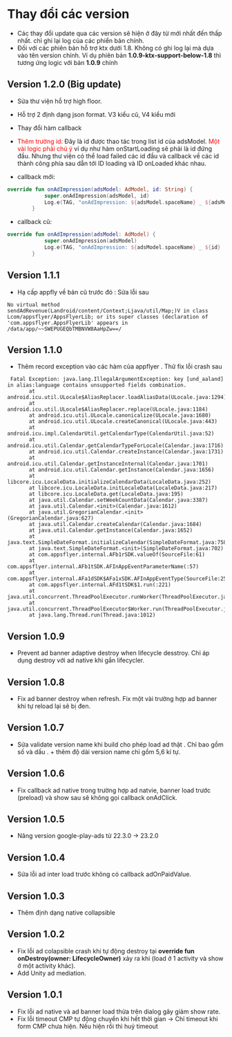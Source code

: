 # Thay đổi các version
- Các thay đổi update qua các version sẽ hiện ở đây từ mới nhất đến thấp nhất. chỉ ghi lại log của các phiển bản chính. 
- Đối với các phiên bản hỗ trợ ktx dưới 1.8. Không có ghi log lại mà dựa vào tên version chính.
Ví dụ phiên bản **1.0.9-ktx-support-below-1.8** thì tương ứng logic với bản **1.0.9** chính


## Version 1.2.0 (Big update)
- Sửa thư viện hỗ trợ high floor. 
- Hỗ trợ 2 định dạng json format. V3 kiểu cũ, V4 kiểu mới
- Thay đổi hàm callback


- <span style="color: red;">Thêm trường id:</span> Đây là id được thao tác trong list id của adsModel. <span style="color: red;">Một vài logic phải chú ý</span> ví dụ như hàm onStartLoading sẽ phải là id đứng đầu. Nhưng thư viện có thể load failed các id đầu và callback về các id thành công phía sau dẫn tới ID loading và ID onLoaded khác nhau.


- callback mới: 
```kotlin 
override fun onAdImpression(adsModel: AdModel, id: String) {
            super.onAdImpression(adsModel, id)
            Log.e(TAG, "onAdImpression: ${adsModel.spaceName} _ ${adsModel.id} |")
        }
```

- callback cũ: 
```kotlin 
override fun onAdImpression(adsModel: AdModel) {
            super.onAdImpression(adsModel)
            Log.e(TAG, "onAdImpression: ${adsModel.spaceName} _ ${id} |")
        }
```

## Version 1.1.1
-  Hạ cấp appfly về bản cũ trước đó : Sửa lỗi sau 
```
No virtual method sendAdRevenue(Landroid/content/Context;Ljava/util/Map;)V in class Lcom/appsflyer/AppsFlyerLib; or its super classes (declaration of 'com.appsflyer.AppsFlyerLib' appears in /data/app/~~SWEPUGEQbTMBNVW8AaHpZw==/

```

## Version 1.1.0
-  Thêm record exception vào các hàm của appflyer . Thử fix lỗi crash sau

```
 Fatal Exception: java.lang.IllegalArgumentException: key [und_aaland] in alias:language contains unsupported fields combination.
       at android.icu.util.ULocale$AliasReplacer.loadAliasData(ULocale.java:1294)
       at android.icu.util.ULocale$AliasReplacer.replace(ULocale.java:1184)
       at android.icu.util.ULocale.canonicalize(ULocale.java:1680)
       at android.icu.util.ULocale.createCanonical(ULocale.java:443)
       at android.icu.impl.CalendarUtil.getCalendarType(CalendarUtil.java:52)
       at android.icu.util.Calendar.getCalendarTypeForLocale(Calendar.java:1716)
       at android.icu.util.Calendar.createInstance(Calendar.java:1731)
       at android.icu.util.Calendar.getInstanceInternal(Calendar.java:1701)
       at android.icu.util.Calendar.getInstance(Calendar.java:1656)
       at libcore.icu.LocaleData.initializeCalendarData(LocaleData.java:252)
       at libcore.icu.LocaleData.initLocaleData(LocaleData.java:217)
       at libcore.icu.LocaleData.get(LocaleData.java:195)
       at java.util.Calendar.setWeekCountData(Calendar.java:3387)
       at java.util.Calendar.<init>(Calendar.java:1612)
       at java.util.GregorianCalendar.<init>(GregorianCalendar.java:627)
       at java.util.Calendar.createCalendar(Calendar.java:1684)
       at java.util.Calendar.getInstance(Calendar.java:1652)
       at java.text.SimpleDateFormat.initializeCalendar(SimpleDateFormat.java:758)
       at java.text.SimpleDateFormat.<init>(SimpleDateFormat.java:702)
       at com.appsflyer.internal.AFb1rSDK.valueOf(SourceFile:61)
       at com.appsflyer.internal.AFb1tSDK.AFInAppEventParameterName(:57)
       at com.appsflyer.internal.AFa1dSDK$AFa1xSDK.AFInAppEventType(SourceFile:2575)
       at com.appsflyer.internal.AFd1tSDK$1.run(:221)
       at java.util.concurrent.ThreadPoolExecutor.runWorker(ThreadPoolExecutor.java:1137)
       at java.util.concurrent.ThreadPoolExecutor$Worker.run(ThreadPoolExecutor.java:637)
       at java.lang.Thread.run(Thread.java:1012)

```

## Version 1.0.9
-  Prevent ad banner adaptive destroy when lifecycle desstroy. Chỉ áp dụng destroy với ad native khi gắn lifecycler.

## Version 1.0.8
-  Fix ad banner destroy when refresh. Fix một vài trường hợp ad banner khi tự reload lại sẽ bị đen.

## Version 1.0.7
- Sửa validate version name khi build cho phép load ad thật . Chỉ bao gồm số và dấu . + thêm độ dài version name chỉ gồm 5,6 kí tự.

## Version 1.0.6
- Fix callback ad native trong trường hợp ad natvie, banner  load trước (preload) và show sau sẽ không gọi callback onAdClick.

## Version 1.0.5
-  Nâng version google-play-ads từ 22.3.0 -> 23.2.0

## Version 1.0.4
-  Sửa lỗi ad inter load trước không có callback adOnPaidValue.

## Version 1.0.3
-  Thêm định dạng native collapsible

## Version 1.0.2
-  Fix lỗi ad colapsible crash khi tự động destroy tại  **override fun onDestroy(owner: LifecycleOwner)** xảy ra khi (load ở 1 activity và show ở một activity khác).
-  Add Unity ad mediation.


## Version 1.0.1
-  Fix lỗi ad native và ad banner load thừa trên dialog gây giảm show rate.
-  Fix lỗi timeout CMP tự động chuyển khi hết thời gian -> Chỉ timeout khi form CMP chưa hiện. Nếu hiện rồi thì huỷ timeout
